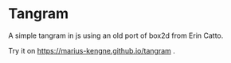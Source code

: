 # Tangram
A simple tangram in js using an old port of box2d from Erin Catto.

Try it on https://marius-kengne.github.io/tangram .
